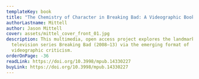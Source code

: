 ```yaml
---
templateKey: book
title: "The Chemistry of Character in Breaking Bad: A Videographic Book"
authorLastname: Mittell
author: Jason Mittell
cover: assets/mittel_cover_front_01.jpg
description: This multimedia, open access project explores the landmark American
  television series Breaking Bad (2008–13) via the emerging format of
  videographic criticism.
orderOnPage: -36
readLink: https://doi.org/10.3998/mpub.14330227
buyLink: https://doi.org/10.3998/mpub.14330227
---
```

